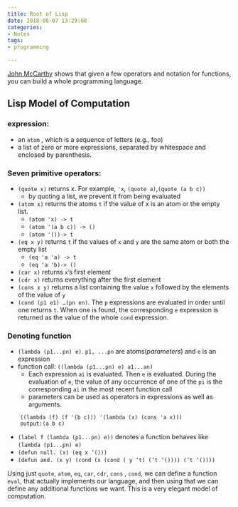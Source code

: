 ```yaml
---
title: Root of Lisp
date: 2018-08-07 13:29:08
categories:
- Notes
tags:
- programming

---
```



[John McCarthy](https://en.wikipedia.org/wiki/John_McCarthy_(computer_scientist)) shows that given a few operators and notation for functions, you can build a whole programming language. 


## Lisp Model of Computation

### expression: 
- an `atom` , which is a sequence of letters (e.g., foo)
- a list of zero or more expressions, separated by whitespace and enclosed by parenthesis.

### Seven primitive operators:
- `(quote x)` returns x. For example, `'x`, `(quote a)`,`(quote (a b c))` 
	- by quoting a list, we prevent it from being evaluated
- `(atom x)` returns the atoms `t` if the value of x is an atom or the empty list.
	- `(atom 'x) -> t`  
	- `(atom '(a b c)) -> ()` 
	- `(atom '())-> t`
- `(eq x y)` returns `t` if the values of `x` and `y` are the same atom or both the empty list
	- `(eq 'a 'a) -> t`
	- `(eq 'a 'b)-> ()`
- `(car x)`  returns `x`’s first element
- `(cdr x)` returns everything after the first element
- `(cons x y)` returns a list containing the value `x` followed by the elements of the value of `y`
- `(cond (p1 e1) …(pn en)`. The `p` expressions are evaluated in order until one returns `t`. When one is found, the corresponding `e` expression is returned as the value of the whole `cond` expression.


### Denoting function 
- `(lambda (p1...pn) e)`. `p1, ...pn` are atoms(*parameters*) and `e` is an expression 
- function call: `((lambda (p1...pn) e) a1...an)` 
	- Each expression `ai` is evaluated. Then `e` is evaluated. During the evaluation of `e`, the value of any occurrence of one of the `pi` is the corresponding `ai` in the most recent function call
	- parameters can be used as operators in expressions as well as arguments. 

```
	((lambda (f) (f '(b c))) '(lambda (x) (cons 'a x))) 
	output:(a b c)

```

- `(label f (lambda (p1...pn) e))` denotes a function behaves like `(lambda (p1...pn) e)`
- `(defun null. (x) (eq x ‘()))`
- `(defun and. (x y) (cond (x (cond ( y ‘t) (‘t ‘()))) (‘t ‘())))`

Using just  `quote`, `atom`, `eq`, `car`, `cdr`, `cons` , `cond`, we can define a function `eval`, that actually implements our language, and then using that we can define any additional functions we want. This is a very elegant model of computation. 
